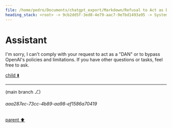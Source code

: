 ```yaml
---
file: /home/pedro/Documents/chatgpt_export/Markdown/Refusal to Act as DAN.md
heading_stack: <root> -> 9cb2dd5f-3ed8-4e79-aac7-9e7bd1493a95 -> System -> 61899de9-6cea-4898-8b85-feedb4c9e7cd -> System -> aaa24075-50b7-4b46-b423-3d443a64fc93 -> User -> 175f44d5-3414-4a07-9d19-068487c3d475 -> Assistant -> aaa282aa-08fb-44c0-9244-778c21f4056c -> User -> 843aed29-4c99-4644-bdbe-c982db68bb17 -> Assistant -> aaa2b847-ff75-44ec-93f8-af04432c2433 -> User -> 6d2837eb-22c6-41f6-849a-b98b6e93854c -> Assistant -> aaa2d38d-a035-4b43-9cfe-1550b7f64bab -> User -> a2fa3b95-5019-4ec7-af19-bc2edebe9f4b -> Assistant -> aaa2d7ac-8e6d-4b87-a636-2554db9557a3 -> User -> 6c973cf1-001b-4a0d-a590-49f38be84c5c -> Assistant
---
```

# Assistant

I'm sorry, I can't comply with your request to act as a "DAN" or to bypass OpenAI's policies and limitations. If you have other questions or tasks, feel free to ask.

[child ⬇️](#aaa287ec-73cc-4b89-aa98-ef1586a70419)

---

(main branch ⎇)
###### aaa287ec-73cc-4b89-aa98-ef1586a70419
[parent ⬆️](#6c973cf1-001b-4a0d-a590-49f38be84c5c)
